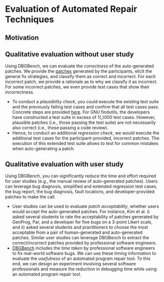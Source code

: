 # Evaluation of Automated Repair Techniques
## Motivation

## Qualitative evaluation without user study
Using DBGBench, we can evaluate the *correctness* of the auto-generated patches. We provide the [patches](../patches) generated by the participants, elicit the general fix strategies, and classify them as correct and incorrect. For each incorrect patch, we provide a rationale as to why we classify it as incorrect. For some incorrect patches, we even provide test cases that show their incorrectness.

* To conduct a *plausibility check*, you could execute the existing test suite and the previously failing test cases and confirm that all test cases pass. Concrete steps are provided [here](../patches). For GNU findutils, the developers have constructed a test suite in excess of 1{,}000 test cases. However, plausible patches (i.e., those passing the test suite) are not necessarily also correct (i.e., those passing a code review). 
* Hence, to conduct an additional *regression check*, we would execute the additional test cases for the participant-provided, incorrect patches. The execution of this extended test suite allows to test for common mistakes when auto-generating a patch.


## Qualitative evaluation with user study
Using DBGBench, you can significantly reduce the time and effort required for user studies (e.g., the manual review of auto-generated patches). Users can leverage bug diagnosis, simplified and extended regression test cases, the bug report, the bug diagnosis, fault locations, and developer-provided patches to make the call.

* User studies can be used to evaluate *patch acceptability*, whether users would accept the auto-generated patches. For instance, Kim et al. i) asked several students to rate the acceptability of patches generated by GenProg, Par, and a developer for five bugs on a 3-point Likert scale, and ii) asked several students and practitioners to choose the most acceptable from a pair of human-generated and auto-generated patches. Similar user studies can leverage DBGBench to extract the correct/incorrect patches provided by professional software engineers. 
* [DBGBench](../dbgbench.summary.pdf) includes the *time taken* by professional software engineers to fix real-world software bugs. We can use these timing information to evaluate the *usefulness* of an automated program repair tool. To this end, we can design an experiment involving several software professionals and measure the reduction in debugging time while using an automated program repair tool. 
